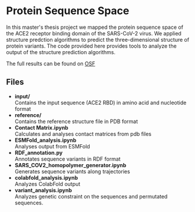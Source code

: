 # **Protein Sequence Space** 

In this master's thesis project we mapped the protein sequence space of the ACE2 receptor binding domain of the SARS-CoV-2 virus. We applied structure predction algorithms to predict the three-dimensional structure of protein variants. The code provided here provides tools to analyze the output of the structure prediction algorithms.

The full results can be found on [OSF](https://doi.org/10.17605/OSF.IO/PMJ9X)

## Files

+ **input/** \
 Contains the input sequence (ACE2 RBD) in amino acid and nucleotide format
+ **reference/** \
  Contains the reference structure file in PDB format
+ **Contact Matrix.ipynb** \
  Calculates and analyses contact matrices from pdb files
+ **ESMFold_analysis.ipynb** \
  Analyses output from ESMFold
+ **RDF_annotation.py** \
  Annotates sequence variants in RDF format
+ **SARS_COV2_homopolymer_generator.ipynb** \
  Generates sequence variants along trajectories
+ **colabfold_analysis.ipynb** \
  Analyzes ColabFold  output 
+ **variant_analysis.ipynb** \
  Analyzes genetic constraint on the sequences and permutated sequences.

